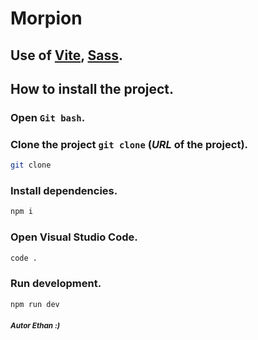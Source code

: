 # Morpion

## Use of [Vite](https://vitejs.dev/), [Sass](https://sass-lang.com/).

## How to install the project.

### Open `Git bash`.

### Clone the project `git clone` **(_URL_ of the project)**.

```bash
git clone
```

### Install dependencies.

```bash
npm i
```

### Open Visual Studio Code.

```bash
code .
```

### Run development.

```bash
npm run dev
```

##### <sup>Autor Ethan :)<sup>
